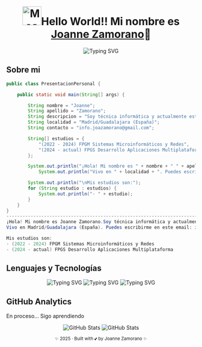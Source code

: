 <div>
      <h1 align="center"><img src="https://i.imgur.com/veZrcC7.gif" alt="Meaow" width="50" />Hello World!! Mi nombre es <a href="https://github.com/JoanneZamorano">Joanne Zamorano<a>👋</h1>
      <div align="center">
            
![Typing SVG](https://readme-typing-svg.demolab.com?font=Fira+Code&weight=100&size=23&pause=8000&center=true&width=600&lines=Desarrolladora+Aplicaciones+Multiplataforma)
      </div>
</div>
            

## Sobre mi
```java
public class PresentacionPersonal {

    public static void main(String[] args) {

        String nombre = "Joanne";
        String apellido = "Zamorano";
        String descripcion = "Soy técnica informática y actualmente estudio DAM";
        String localidad = "Madrid/Guadalajara (España)";
        String contacto = "info.joazamorano@gmail.com";

        String[] estudios = {
            "(2022 - 2024) FPGM Sistemas Microinformáticos y Redes",
            "(2024 - actual) FPGS Desarrollo Aplicaciones Multiplataforma"
        };

        System.out.println("¡Hola! Mi nombre es " + nombre + " " + apellido + "." + descripcion + ".");
            System.out.println("Vivo en " + localidad + ". Puedes escribirme en este email: " + contacto);

        System.out.println("\nMis estudios son:");
        for (String estudio : estudios) {
            System.out.println("- " + estudio);
        }
    }
}
------------------------------------------------------------------------------------------
¡Hola! Mi nombre es Joanne Zamorano.Soy técnica informática y actualmente estudio DAM.
Vivo en Madrid/Guadalajara (España). Puedes escribirme en este email: info.joazamorano@gmail.com

Mis estudios son:
- (2022 - 2024) FPGM Sistemas Microinformáticos y Redes
- (2024 - actual) FPGS Desarrollo Aplicaciones Multiplataforma

```

 
## Lenguajes y Tecnologías
<div align="center">
      
![Typing SVG](https://readme-typing-svg.demolab.com?font=Fira+Code&weight=70&size=40&duration=3000&pause=70&color=F75151&background=FF000000&center=true&vCenter=true&width=250&height=68&lines=Java;Python;HTML5;CSS3;JavaScript;SQL;NoSQL) ![Typing SVG](https://readme-typing-svg.demolab.com?font=Fira+Code&weight=70&size=40&duration=3000&pause=70&color=162831FF&background=FF000000&center=true&vCenter=true&width=330&height=68&lines=IntelliJ+IDEA;PyCharm;VSCode) ![Typing SVG](https://readme-typing-svg.demolab.com?font=Fira+Code&weight=70&size=40&duration=3000&pause=70&color=6ECBF7FF&background=FF000000&center=true&vCenter=true&width=250&height=68&lines=GitHub) 
      
</div>


## GitHub Analytics
<p>En proceso... Sigo aprendiendo</p>
<div align="center">
      
![GitHub Stats](https://github-readme-stats.vercel.app/api/top-langs/?username=joannezamorano&theme=default&show_icons=true&hide_border=true&layout=compact)
![GitHub Stats](https://github-readme-stats.vercel.app/api?username=joannezamorano&theme=default&show_icons=true&hide_border=true&count_private=true)
      
</div>



<footer align="center">
      <sub><p align="center">✨ 2025 · Built with 💕 by Joanne Zamorano ✨</p></sub>
</footer>


